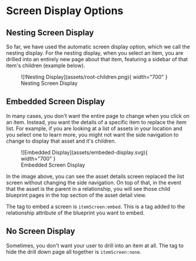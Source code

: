 # Screen Display Options

## Nesting Screen Display

So far, we have used the automatic screen display option, which we call the nesting display. For the nesting display, when you select an item, you are drilled into an entirely new page about that item, featuring a sidebar of that item's children (example below).

<figure markdown>
![!Nesting Display](assets/root-children.png){ width="700" }
  <figcaption>Nesting Screen Display</figcaption>
</figure>


## Embedded Screen Display

In many cases, you don't want the entire page to change when you click on an item. Instead, you want the details of a specific item to replace the item list. For example, if you are looking at a list of assets in your location and you select one to learn more, you might not want the side navigation to change to display that asset and it's children. 

<figure markdown>
![Embedded Display](assets/embeded-display.svg){ width="700" }
  <figcaption>Embedded Screen Display</figcaption>
</figure>

In the image above, you can see the asset details screen replaced the list screen without changing the side navigation. On top of that, in the event that the asset is the parent in a relationship, you will see those child blueprint pages in the top section of the asset detail view. 

The tag to embed a screen is `itemScreen:embed`. This is a tag added to the relationship attribute of the blueprint you want to embed.


## No Screen Display

Sometimes, you don't want your user to drill into an item at all. The tag to hide the drill down page all together  is `itemScreen:none`. 

